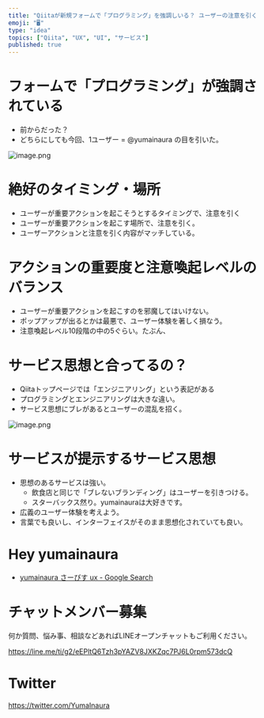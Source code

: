 ```yaml
---
title: "Qiitaが新規フォームで「プログラミング」を強調しいる？ ユーザーの注意を引く UI/UX とは"
emoji: "🖥"
type: "idea"
topics: ["Qiita", "UX", "UI", "サービス"]
published: true
---
```


# フォームで「プログラミング」が強調されている

- 前からだった？ 
- どちらにしても今回、1ユーザー = @yumainaura の目を引いた。

![image.png](https://qiita-image-store.s3.amazonaws.com/0/89618/cb30a19f-8412-fbab-17a6-bbaa0b23c266.png)

# 絶好のタイミング・場所

- ユーザーが重要アクションを起こそうとするタイミングで、注意を引く
- ユーザーが重要アクションを起こす場所で、注意を引く。
- ユーザーアクションと注意を引く内容がマッチしている。

# アクションの重要度と注意喚起レベルのバランス

- ユーザーが重要アクションを起こすのを邪魔してはいけない。
- ポップアップが出るとかは最悪で、ユーザー体験を著しく損なう。
- 注意喚起レベル10段階の中の5ぐらい。たぶん、

# サービス思想と合ってるの？

- Qiitaトップページでは「エンジニアリング」という表記がある
- プログラミングとエンジニアリングは大きな違い。
- サービス思想にブレがあるとユーザーの混乱を招く。


![image.png](https://qiita-image-store.s3.amazonaws.com/0/89618/055883b7-8e8c-5295-25ef-3b77866d914a.png)

# サービスが提示するサービス思想

- 思想のあるサービスは強い。
  - 飲食店と同じで「ブレないブランディング」はユーザーを引きつける。
  - スターバックス然り。yumainauraは大好きです。
- 広義のユーザー体験を考えよう。
- 言葉でも良いし、インターフェイスがそのまま思想化されていても良い。

# Hey yumainaura

- [yumainaura さーびす ux - Google Search](https://www.google.co.jp/search?q=yumainaura+%E3%81%95%E3%83%BC%E3%81%B3%E3%81%99+ux&oq=yumainaura+%E3%81%95%E3%83%BC%E3%81%B3%E3%81%99+ux&aqs=chrome..69i57j69i64l2.12053j0j7&sourceid=chrome&ie=UTF-8)








<!-- Update From Qiita API -->

# チャットメンバー募集


何か質問、悩み事、相談などあればLINEオープンチャットもご利用ください。

https://line.me/ti/g2/eEPltQ6Tzh3pYAZV8JXKZqc7PJ6L0rpm573dcQ





# Twitter


https://twitter.com/YumaInaura


<!-- Update From Qiita API -->


